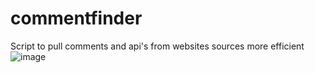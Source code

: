 # commentfinder
Script to pull comments and api's from websites sources more efficient 
![image](https://user-images.githubusercontent.com/94721201/142705672-6bc64203-d9f5-4844-812e-cc2e2f2befeb.png)

